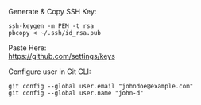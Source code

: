 
Generate & Copy SSH Key:
```
ssh-keygen -m PEM -t rsa
pbcopy < ~/.ssh/id_rsa.pub
```
Paste Here:  
https://github.com/settings/keys

Configure user in Git CLI:
```
git config --global user.email "johndoe@example.com"
git config --global user.name "john-d"
```
